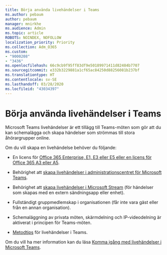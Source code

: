```yaml
---
title: Börja använda livehändelser i Teams
ms.author: pebaum
author: pebaum
manager: mnirkhe
ms.audience: Admin
ms.topic: article
ROBOTS: NOINDEX, NOFOLLOW
localization_priority: Priority
ms.collection: Adm_O365
ms.custom:
- "9000208"
- "3436"
ms.openlocfilehash: 66c9cb9f95ff83df9e50189971411d82484b7707
ms.sourcegitcommit: e332b3229881a1cf65ac84250d88256081b237bf
ms.translationtype: HT
ms.contentlocale: sv-SE
ms.lasthandoff: 03/28/2020
ms.locfileid: "43034397"
---
```

# <a name="getting-started-with-teams-live-events"></a>Börja använda livehändelser i Teams

Microsoft Teams livehändelser är ett tillägg till Teams-möten som gör att du kan schemalägga och skapa händelser som strömmas till stora åhörargrupper online.

Om du vill skapa en livehändelse behöver du följande:

- En licens för [Office 365 Enterprise, E1, E3 eller E5 eller en licens för Office 365 A3 eller A5](https://docs.microsoft.com/microsoftteams/teams-live-events/set-up-for-teams-live-events#step-2-get-and-assign-licenses).

- Behörighet att [skapa livehändelser i administrationscentret för Microsoft Teams](https://docs.microsoft.com/microsoftteams/teams-live-events/set-up-for-teams-live-events#create-or-edit-a-live-events-policy).

- Behörighet att [skapa livehändelser i Microsoft Stream](https://docs.microsoft.com/microsoftteams/teams-live-events/what-are-teams-live-events) (för händelser som skapas med en extern sändningsapp eller enhet).

- Fullständigt gruppmedlemskap i organisationen (får inte vara gäst eller från en annan organisation).

- Schemaläggning av privata möten, skärmdelning och IP-videodelning är aktiverat i principen för Teams-möten.

- [Metodtips](https://support.office.com/article/Best-practices-for-producing-a-Teams-live-event-e500370e-4dd1-4187-8b48-af10ef02cf42) för livehändelser i Teams.

Om du vill ha mer information kan du läsa [Komma igång med livehändelser i Microsoft Teams](https://support.office.com/article/get-started-with-microsoft-teams-live-events-d077fec2-a058-483e-9ab5-1494afda578a).
